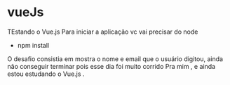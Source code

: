 # vueJs
TEstando o Vue.js
Para iniciar a aplicação vc vai precisar do node
- npm install 

O desafio consistia em mostra o nome e email que o usuário digitou, ainda não conseguir terminar pois esse dia foi muito corrido 
Pra mim , e ainda estou estudando o Vue.js .
